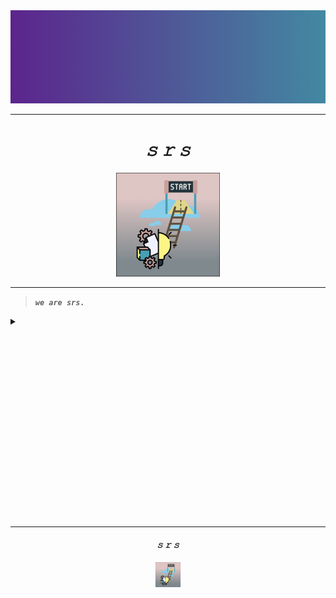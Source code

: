 <div align='center'>
  <img src="assets/brand/cover-short.png"/>
  <br/>
  <hr/>
  <h1><i><b>𝚜 𝚛 𝚜</b></i></h1>
  <img width="33%" src="assets/brand/icon-tight-12x.png"/>
  <br/>
  <hr/>
</div>

> ***`we are srs.`***

<details closed>
<summary></summary>
<br>
  <h5><b><i><u>srs.</u></i></b></h5>
</details>

<br/>
<br/>
<br/>
<br/>
<br/>
<br/>
<br/>
<br/>
<br/>
<br/>
<br/>
<br/>
<br/>
<br/>
<br/>
<br/>
<br/>
<br/>

---

<div align='center'>
  <h4><i><b>𝚜 𝚛 𝚜</b></i></h4>
  <img width="8%" src="assets/brand/icon-tight.png"/>
</div>

